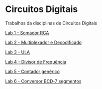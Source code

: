 # Circuitos Digitais

Trabalhos da disciplinas de Circuitos Digitais
&nbsp;

[Lab 1 - Somador RCA](lab1/INF01058%20-%20Lab01%20-%20Su%CC%81mula.pdf)
&nbsp;

[Lab 2 - Multiplexador e Decodificado](lab2/INF01058%20-%20Lab02%20-%20Su%CC%81mula%20-%20multiplexador%2C%20decodificador.pdf)
&nbsp;

[Lab 3 - ULA](lab3/Lab03%20-%20Su%CC%81mula%20-%20ULA.pdf)
&nbsp;

[Lab 4 - Divisor de Frequência](lab4/Lab04%20-%20Su%CC%81mula%20-%20Divisor%20de%20freque%CC%82ncia.pdf)
&nbsp;

[Lab 5 - Contador genérico]()
&nbsp;

[Lab 6 - Conversor BCD-7 segmentos](lab6/Lab06%20-%20Su%CC%81mula%20-%20BCD%20-%207%20segmentos.pdf)
&nbsp;

  

